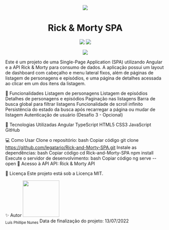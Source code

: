 <p align="center">
  <img src="https://br.web.img3.acsta.net/pictures/17/11/06/14/13/5164749.jpg?coixp=50&coiyp=47" />
</p>
<h1 align="center">Rick & Morty SPA</h1>
<p align="center">
  <img src="http://img.shields.io/static/v1?label=STATUS&message=FINALIZADO&color=GREEN&style=for-the-badge" />
  <img src="http://img.shields.io/static/v1?label=realize%20data&message=July&color=green&style=for-the-badge" />
</p>
<p align="center">
  <img src="https://img.shields.io/github/stars/legatario?style=social" />
</p>
<p>Este é um projeto de uma Single-Page Application (SPA) utilizando Angular e a API Rick & Morty para consumo de dados. A aplicação possui um layout de dashboard com cabeçalho e menu lateral fixos, além de páginas de listagem de personagens e episódios, e uma página de detalhes acessada ao clicar em um dos itens da listagem.</p>

🚀 Funcionalidades
Listagem de personagens
Listagem de episódios
Detalhes de personagens e episódios
Paginação nas listagens
Barra de busca global para filtrar listagens
Funcionalidade de scroll infinito
Persistência do estado da busca após recarregar a página ou mudar de listagem
Autenticação de usuário (Desafio 3 - Opcional)

🔧 Tecnologias Utilizadas
Angular
TypeScript
HTML5
CSS3
JavaScript
GitHub

💻 Como Usar
Clone o repositório:
bash
Copiar código
git clone https://github.com/legatario/Rick-and-Morty-SPA.git
Instale as dependências:
bash
Copiar código
cd Rick-and-Morty-SPA
npm install
Execute o servidor de desenvolvimento:
bash
Copiar código
ng serve --open
📁 Acesso à API
API: Rick & Morty API

📝 Licença
Este projeto está sob a Licença MIT.

✨ Autor
<img src="https://avatars.githubusercontent.com/u/103957268?v=4" width=115><br><sub>Luís Phillipe Nunes</sub>
Data de finalização do projeto: 13/07/2022
